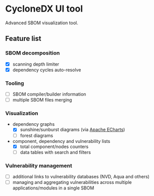 # CycloneDX UI tool
Advanced SBOM visualization tool.

## Feature list

### SBOM decomposition
- [x] scanning depth limiter
- [x] dependency cycles auto-resolve

### Tooling
- [ ] SBOM compiler/builder information
- [ ] multiple SBOM files merging

### Visualization
- dependency graphs
  - [x] sunshine/sunburst diagrams (via [Apache ECharts](https://echarts.apache.org/en/index.html))
  - [ ] forest diagrams
- component, dependency and vulnerability lists
  - [x] total component/nodes counters
  - [ ] data tables with search and filters

### Vulnerability management
- [ ] additional links to vulnerability databases (NVD, Aqua and others)
- [ ] managing and aggregating vulnerabilities across multiple applications/modules in a single SBOM
